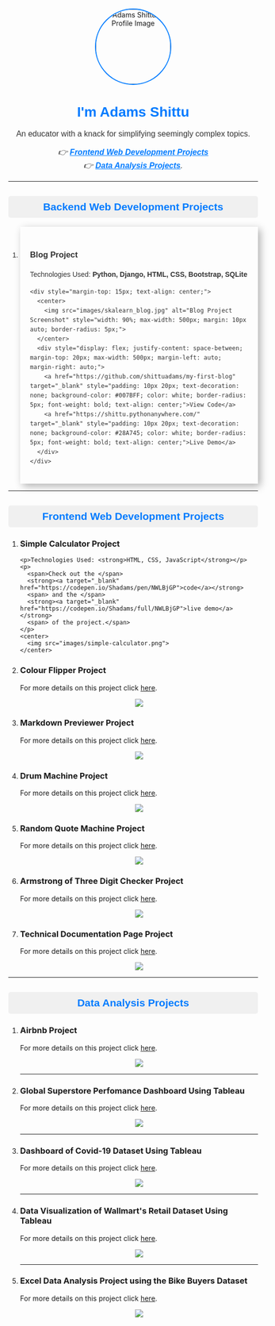 <center id="top" style="margin-top: 20px;">
  <img src="images/profile-image.png" alt="Adams Shittu's Profile Image" width="150" height="150" style="border-radius:50%; border: 2px solid #007BFF;">
</center>
<h1 align="center" style="font-family: Arial, sans-serif; color: #007BFF;">I'm Adams Shittu</h1>

<p align="center" style="font-family: Arial, sans-serif; color: #333; font-size: 16px;">
  An educator with a knack for simplifying seemingly complex topics.
</p>

<p align="center" style="font-family: Arial, sans-serif; color: #333; font-size: 16px;">
  <em> 
    👉 <strong><a href="#frontend" style="color: #007BFF;">Frontend Web Development Projects</a></strong> 
    <br>
    👉 <strong><a href="#analytics" style="color: #007BFF;">Data Analysis Projects</a></strong>.
  </em>
</p>

<hr/>

<h2 align="center" style="font-family: Arial, sans-serif; background-color: #f0f0f0; padding: 10px; border-radius: 5px; color: #007BFF;">
  Backend Web Development Projects
</h2>
<ol style="font-family: Arial, sans-serif; color: #333; line-height: 1.6;">

  <li style="padding: 20px; box-shadow: 5px 5px 15px rgba(0, 0, 0, 0.3);">
    <h3 style="color: #333;">Blog Project</h3>
    <p>Technologies Used: <strong>Python, Django, HTML, CSS, Bootstrap, SQLite</strong></p>
    
    <div style="margin-top: 15px; text-align: center;">
      <center>
        <img src="images/skalearn_blog.jpg" alt="Blog Project Screenshot" style="width: 90%; max-width: 500px; margin: 10px auto; border-radius: 5px;">
      </center>
      <div style="display: flex; justify-content: space-between; margin-top: 20px; max-width: 500px; margin-left: auto; margin-right: auto;">
        <a href="https://github.com/shittuadams/my-first-blog" target="_blank" style="padding: 10px 20px; text-decoration: none; background-color: #007BFF; color: white; border-radius: 5px; font-weight: bold; text-align: center;">View Code</a>
        <a href="https://shittu.pythonanywhere.com/" target="_blank" style="padding: 10px 20px; text-decoration: none; background-color: #28A745; color: white; border-radius: 5px; font-weight: bold; text-align: center;">Live Demo</a>
      </div>
    </div>

  </li>
  
</ol>

<hr/>

<h2 id="frontend" align="center" style="font-family: Arial, sans-serif; background-color: #f0f0f0; padding: 10px; border-radius: 5px; color: #007BFF;">
  Frontend Web Development Projects
</h2>


<ol>

  <li>
    <h3>Simple Calculator Project</h3>

    <p>Technologies Used: <strong>HTML, CSS, JavaScript</strong></p>
    <p>
      <span>Check out the </span> 
      <strong><a target="_blank" href="https://codepen.io/Shadams/pen/NWLBjGP">code</a></strong> 
      <span> and the </span>
      <strong><a target="_blank" href="https://codepen.io/Shadams/full/NWLBjGP">live demo</a></strong> 
      <span> of the project.</span>
    </p>
    <center>
      <img src="images/simple-calculator.png">
    </center>
  </li>

  <li>
    <h3>Colour Flipper Project</h3>
    <p><span>For more details on this project click </span><a target="_blank" href="https://codepen.io/Shadams/pen/eYLyEXx">here</a>.</p>
    <center>
      <img src="images/colour-flipper.png">  
    </center>
  </li>

  <li>
    <h3>Markdown Previewer Project</h3>
    <p><span>For more details on this project click </span><a target="_blank" href="https://codepen.io/Shadams/pen/pozwbwg">here</a>.</p>
    <center>
      <img src="images/markdown-previewer.png">  
    </center>
  </li>

  <li>
    <h3>Drum Machine Project</h3>
    <p><span>For more details on this project click </span><a target="_blank" href="https://codepen.io/Shadams/pen/BaBmzxV">here</a>.</p>
    <center>
      <img src="images/drum-machine.png"> 
    </center>
  </li>

  <li>
    <h3>Random Quote Machine Project</h3>
    <p><span>For more details on this project click </span><a target="_blank" href="https://codepen.io/Shadams/pen/bGbezxq">here</a>.</p>
    <center>
      <img src="images/random-quote.png"> 
    </center>
  </li>

  <li>
    <h3>Armstrong of Three Digit Checker Project</h3>
    <p><span>For more details on this project click </span><a target="_blank" href="https://codepen.io/Shadams/pen/OwKzOJ">here</a>.</p>
    <center>
      <img src="images/armstrong.png">  
    </center>
  </li>

  <li>
    <h3>Technical Documentation Page Project</h3>
    <p><span>For more details on this project click </span><a target="_blank" href="https://codepen.io/Shadams/pen/gKmJpp">here</a>.</p>
    <center>
      <img src="images/technical-documentation.png"> 
    </center>
  </li>

</ol>




<hr/>

<h2 id="analytics" align="center" style="font-family: Arial, sans-serif; background-color: #f0f0f0; padding: 10px; border-radius: 5px; color: #007BFF;">
  Data Analysis Projects
</h2>


<ol>

  <li>
    <h3>Airbnb Project</h3>
    <p><span>For more details on this project click </span><a target="_blank" href="https://github.com/shittuadams/AirBnB-Project">here</a>.</p>
    <center>
      <img src="images/airbnb-dashboard.png"> 
    </center>
  </li>
  <hr/>
  
  <li>
    <h3>Global Superstore Perfomance Dashboard Using Tableau</h3>
    <p><span>For more details on this project click </span><a target="_blank" href="https://github.com/shittuadams/globalPerformance">here</a>.</p>
    <center>
      <img src="images/global-performance.png">  
    </center>
  </li>
  <hr/>
  
  <li>
    <h3>Dashboard of Covid-19 Dataset Using Tableau</h3>
    <p><span>For more details on this project click </span><a target="_blank" href="https://github.com/shittuadams/Covid-19-Dashboard">here</a>.</p>
    <center>
      <img src="images/covid-19-dashboard.png">  
    </center>
  </li> 
  <hr/>
  
  <li>
    <h3>Data Visualization of Wallmart's Retail Dataset Using Tableau</h3>
    <p><span>For more details on this project click </span><a target="_blank" href="https://github.com/shittuadams/WallmartDataAnalysis">here</a>.</p>
    <center>
      <img src="images/Walmart-Image.png">  
    </center>
  </li> 
  <hr/>
  
  <li>
    <h3>Excel Data Analysis Project using the Bike Buyers Dataset</h3>
    <p><span>For more details on this project click </span><a target="_blank" href="https://github.com/shittuadams/excel-data-analysis-project-on-bike-buyers-dataset">here</a>.</p>
    <center>
      <img src="images/bike-buyers-dashboard-image.png">  
    </center>
  </li> 
 
</ol>


<div style="text-align: right; position: fixed; bottom: 20px; width: 100%;">
  <a href="#top" style="padding: 10px 20px; background-color: #007BFF; color: white; text-decoration: none; border-radius: 5px;">
    Go to Top
  </a>
</div>
